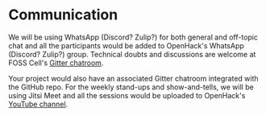 # Communication

We will be using WhatsApp \(Discord? Zulip?\) for both general and off-topic chat and all the participants would be added to OpenHack's WhatsApp \(Discord? Zulip?\) group. Technical doubts and discussions are welcome at FOSS Cell's [Gitter chatroom](https://gitter.im/FOSS-Cell-GECPKD/community).

Your project would also have an associated Gitter chatroom integrated with the GitHub repo. For the weekly stand-ups and show-and-tells, we will be using Jitsi Meet and all the sessions would be uploaded to OpenHack's [YouTube channel](https://www.youtube.com/channel/UCWFTHKmCRTlBx-XWhHuGSKg).

